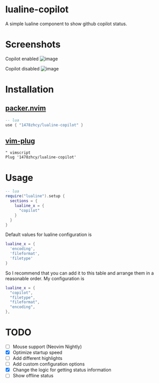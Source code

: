 # lualine-copilot

A simple lualine component to show github copilot status.

# Screenshots

Copilot enabled
![image](https://user-images.githubusercontent.com/61115159/155043869-2d6f836d-1fee-4635-9910-65b9bd81fddd.png)

Copilot disabled
![image](https://user-images.githubusercontent.com/61115159/155043897-9d9976ee-d763-46ac-87eb-37a2461672c6.png)

# Installation

## [packer.nvim](https://github.com/wbthomason/packer.nvim)
```lua
-- lua
use { "1478zhcy/lualine-copilot" }
```

## [vim-plug](https://github.com/junegunn/vim-plug)
```vim
" vimscript
Plug '1478zhcy/lualine-copilot'
```

# Usage
```lua
-- lua
require("lualine").setup {
  sections = {
    lualine_x = {
      "copilot"
    }
  }
}
```
Default values for lualine configuration is
```lua
lualine_x = {
  'encoding',
  'fileformat',
  'filetype'
}
```
So I recommend that you can add it to this table and arrange them in a reasonable order. My configuration is
```lua
lualine_x = {
  "copilot",
  "filetype",
  "fileformat",
  "encoding",
},
```

# TODO
- [ ] Mouse support (Neovim Nightly)
- [x] Optimize startup speed
- [ ] Add different highlights
- [ ] Add custom configuration options
- [x] Change the logic for getting status information
- [ ] Show offline status
